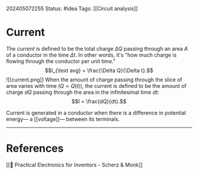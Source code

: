 202405072255
Status: #idea
Tags: [[Circuit analysis]]

# Current

The *current* is defined to be the total charge $\Delta Q$ passing through an area $A$ of a conductor in the time $\Delta t$. In other words, it's "how much charge is flowing through the conductor per unit time."
$$I_{\text avg} = \frac{\Delta Q}{\Delta t}.$$
![[current.png]]
When the amount of charge passing through the slice of area varies with time ($Q = Q(t)$), the current is defined to be the amount of charge $dQ$ passing through the area in the infinitesimal time $dt$:
$$I = \frac{dQ}{dt}.$$

Current is generated in a conductor when there is a difference in potential energy— a [[voltage]]— between its terminals.

___
# References
[[📕 Practical Electronics for Inventors - Scherz & Monk]]